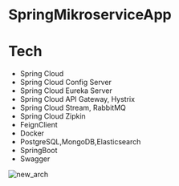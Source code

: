 # SpringMikroserviceApp

# Tech
* Spring Cloud
* Spring Cloud Config Server
* Spring Cloud Eureka Server
* Spring Cloud API Gateway, Hystrix
* Spring Cloud Stream, RabbitMQ
* Spring Cloud Zipkin
* FeignClient 
* Docker
* PostgreSQL,MongoDB,Elasticsearch
* SpringBoot
* Swagger 

![new_arch](https://user-images.githubusercontent.com/57045507/158686106-f861bb9f-b37e-4005-b78e-3b2aaff2b483.png)
